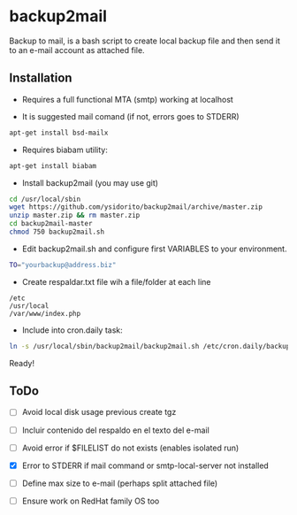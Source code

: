 backup2mail
===========

Backup to mail, is a bash script to create local backup file and then send it to 
an e-mail account as attached file.

Installation
------------

* Requires a full functional MTA (smtp) working at localhost

* It is suggested mail comand (if not, errors goes to STDERR)  

```bash
apt-get install bsd-mailx
```

* Requires biabam utility: 

```bash
apt-get install biabam
```

* Install backup2mail  (you may use git)
 
```bash
cd /usr/local/sbin
wget https://github.com/ysidorito/backup2mail/archive/master.zip
unzip master.zip && rm master.zip
cd backup2mail-master
chmod 750 backup2mail.sh
```

* Edit backup2mail.sh and configure first VARIABLES to your environment.

```bash
TO="yourbackup@address.biz"
```

* Create respaldar.txt file wih a file/folder at each line

```
/etc
/usr/local
/var/www/index.php
```

* Include into cron.daily task:

```bash
ln -s /usr/local/sbin/backup2mail/backup2mail.sh /etc/cron.daily/backup2mail
```

Ready!

ToDo
----

- [ ] Avoid local disk usage previous create tgz
- [ ] Incluir contenido del respaldo en el texto del e-mail
- [ ] Avoid error if $FILELIST do not exists (enables isolated run)
- [x] Error to STDERR if mail command or smtp-local-server not installed
- [ ] Define max size to e-mail (perhaps split attached file)
- [ ] Ensure work on RedHat family OS too


